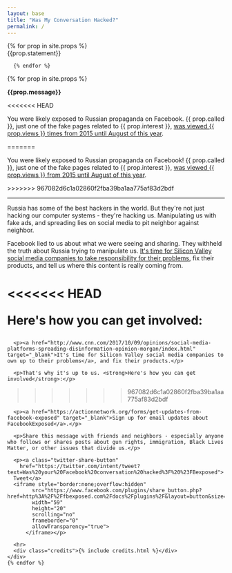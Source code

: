 ```yaml
---
layout: base
title: "Was My Conversation Hacked?"
permalink: /
---
```


<div>
  <div class="button-wrap">
     {% for prop in site.props %}
      <div class="collapse-custom" data-toggle="collapse-custom" data-target="#explanation-{{ prop.index }}" id="button-{{ prop.index }}" >{{prop.statement}}</div>

      {% endfor %}
  </div>

  <div id="results">
   {% for prop in site.props %}
    <div id="explanation-{{ prop.index }}" class="collapse">
      <p class="lead"><strong>{{prop.message}}</strong></p>
      <!--
      <div class="image-container">
        <img src="/assets/images/{{ prop.image }}">
        <p class="caption">{{ prop.caption }}</p>
      </div>
      -->
<<<<<<< HEAD
      <p class="lead">You were likely exposed to Russian propaganda on Facebook. {{ prop.called }}, just one of the fake pages related to {{ prop.interest }}, <a href="{{ prop.link }}">was viewed {{ prop.views }} times from 2015 until August of this year</a>.</p>
=======
      <p class="lead">You were likely exposed to Russian propaganda on Facebook! {{ prop.called }}, just one of the fake pages related to {{ prop.interest }}, <a href="{{ prop.link }}" target="_blank">was viewed {{ prop.views }} from 2015 until August of this year</a>.</p>
>>>>>>> 967082d6c1a02860f2fba39ba1aa775af83d2bdf
      <hr>
      <p>Russia has some of the best hackers in the world. But they're not just hacking our computer systems - they're hacking us. Manipulating us with fake ads, and spreading lies on social media to pit neighbor against neighbor.</p>
      <p>Facebook lied to us about what we were seeing and sharing. They withheld the truth about Russia trying to manipulate us. <a href="http://www.cnn.com/2017/10/09/opinions/social-media-platforms-spreading-disinformation-opinion-morgan/index.html">It's time for Silicon Valley social media companies to take responsibility for their problems</a>, fix their products, and tell us where this content is really coming from.</p>

<<<<<<< HEAD
      <p><strong>Here's how you can get involved</strong>:</p>
=======
      <p><a href="http://www.cnn.com/2017/10/09/opinions/social-media-platforms-spreading-disinformation-opinion-morgan/index.html" target="_blank">It's time for Silicon Valley social media companies to own up to their problems</a>, and fix their products.</p>

      <p>That's why it's up to us. <strong>Here's how you can get involved</strong>:</p>
>>>>>>> 967082d6c1a02860f2fba39ba1aa775af83d2bdf

      <p><a href="https://actionnetwork.org/forms/get-updates-from-facebook-exposed" target="_blank">Sign up for email updates about FacebookExposed</a>.</p>

      <p>Share this message with friends and neighbors - especially anyone who follows or shares posts about gun rights, immigration, Black Lives Matter, or other issues that divide us.</p>

      <p><a class="twitter-share-button"
        href="https://twitter.com/intent/tweet?text=Was%20your%20Facebook%20conversation%20hacked%3F%20%23FBexposed">
      Tweet</a>
      <iframe style="border:none;overflow:hidden"
            src="https://www.facebook.com/plugins/share_button.php?href=http%3A%2F%2Ffbexposed.com%2Fdocs%2Fplugins%2F&layout=button&size=small&mobile_iframe=true&width=59&height=20&appId"
            width="59"
            height="20"
            scrolling="no"
            frameborder="0"
            allowTransparency="true">
          </iframe></p>

      <hr>
      <div class="credits">{% include credits.html %}</div>
    </div>
    {% endfor %}
  </div>
</div>

<!--
{% for prop in site.props %}
  <div id="interest-{{ prop.index }}" class="interest">
    {{ prop.interest }} - {{ prop.question}}
  </div>
  <div id="prop-{{ prop.index }}" class="prop" style="display: none">
    <p><strong>{{prop.question}}</strong> Congratulations. <b>You</b> were likely exposed to Russian propaganda on Facebook! {{ prop.interest }} was viewed {{ prop.views }} from 2015 until August of this year.</p>
    <p>Russia uses propaganda to divide Americans on contentious social issues. They capitalize on outrage and hot button issues to push Americans further to the extremes, further poisoning our discourse.</p>
    <p>What’s the best defense against propaganda? Exposure. Let your friends and family know that you’ve been exposed. Share {{ site.title }} on Twitter and Facebook.</p>
  </div>

{% endfor %}
-->


